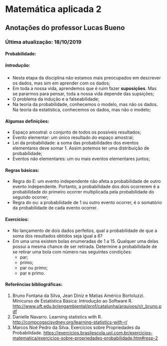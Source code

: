 # Matemática aplicada 2

## Anotações do professor Lucas Bueno

### Última atualização: 18/10/2019

#### Probabilidade:

##### Introdução:

 - Nesta etapa da disciplina não estamos mais preocupados em descrever os dados, mas sim em aprender com os dados;
 - Em toda a nossa vida, aprendemos que é ruim fazer **suposições**. Mas se pararmos para pensar, toda a nossa vida depende das supsições;
 - O problema da indução e a falseabilidade;
 - Na teoria da probabilidade, conhecemos o modelo, mas não os dados. Na teoria da estatística, conhecemos os dados, mas não o modelo;

#### Algumas definições:
 - Espaço amostral: o conjunto de todos os possíveis resultados;
 - Evento elementar: um único resultado do espaço amostral;
 - Lei da probabilidade: a soma das probabilidades dos eventos elementares deve somar 1. Assim potemos ter uma distribuição de probabilidade;
 - Eventos não elementares: um ou mais eventos elementares juntos;

#### Regras básicas:
 - Regra do E: um evento independente não afeta a probabilidade de outro evento independente. Portanto, a probabilidade dos dois ocorrerem é a probabilidade do primeiro ocorrer multiplicada pela probabilidade do segundo ocorrer;
 - Regra do ou: a probabilidade de 1 ou outro evento ocorrer, é o somatório da probabilidade de cada evento ocorrer.

#### Exercícios:
 - No lançamento de dois dados perfeitos, qual a probabilidade de que a soma dos resultados obtidos seja igual a 6?
 - Em uma urna existem bolas enumeradas de 1 a 15. Qualquer uma delas possui a mesma chance de ser retirada. Determine a probabilidade de se retirar uma bola com número nas seguintes condições: 
     - par; 
     - primo; 
     - par ou primo; 
     - par e primo.


#### Referências bibliográficas:

1. Bruno Fontana da Silva, Jean Diniz e Matias Américo Bortoluzzi. Minicurso de Estatística Básica: Introdução ao Software R. http://www.uft.edu.br/engambiental/prof/catalunha/arquivos/r/r_bruno.pdf
2. Danielle Navarro. Learning statistics with R. http://compcogscisydney.org/learning-statistics-with-r/
3. Marcos Noé Pedro da Silva. Exercícios sobre Propriedades da Probabilidade. https://exercicios.brasilescola.uol.com.br/exercicios-matematica/exercicios-sobre-propriedades-probabilidade.htm#resp-2